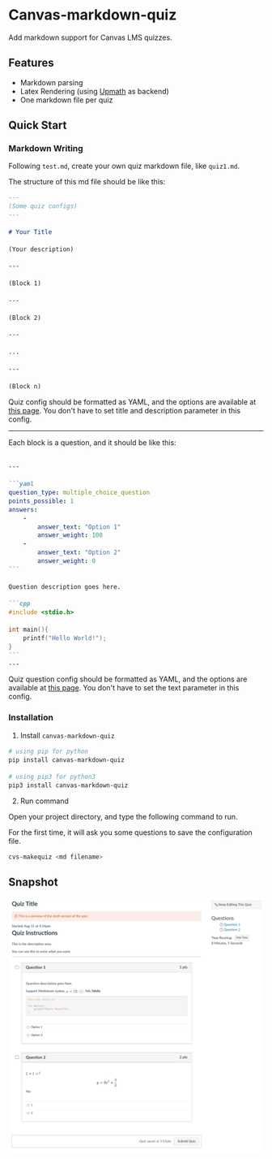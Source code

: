 # Canvas-markdown-quiz

Add markdown support for Canvas LMS quizzes.

## Features

- Markdown parsing
- Latex Rendering (using [Upmath](https://upmath.me/) as backend)
- One markdown file per quiz

## Quick Start

### Markdown Writing

Following `test.md`, create your own quiz markdown file, like `quiz1.md`.

The structure of this md file should be like this:

```md
---
(Some quiz configs)
---

# Your Title

(Your description)

---

(Block 1)

---

(Block 2)

---

...

---

(Block n)
```

Quiz config should be formatted as YAML, and the options are available at [this page](https://canvas.instructure.com/doc/api/quizzes.html#method.quizzes/quizzes_api.create). You don't have to set title and description parameter in this config.

---

Each block is a question, and it should be like this:

````md

---

```yaml
question_type: multiple_choice_question
points_possible: 1
answers:
    -
        answer_text: "Option 1"
        answer_weight: 100
    -
        answer_text: "Option 2"
        answer_weight: 0
```

Question description goes here.

```cpp
#include <stdio.h>

int main(){
    printf("Hello World!");
}
```
---
````

Quiz question config should be formatted as YAML, and the options are available at [this page](https://canvas.instructure.com/doc/api/quiz_questions.html#method.quizzes/quiz_questions.create). You don't have to set the text parameter in this config.

### Installation

1. Install `canvas-markdown-quiz`

```sh
# using pip for python
pip install canvas-markdown-quiz

# using pip3 for python3
pip3 install canvas-markdown-quiz
```

2. Run command

Open your project directory, and type the following command to run.

For the first time, it will ask you some questions to save the configuration file.

```sh
cvs-makequiz <md filename>
```

## Snapshot

![](img/result.png)
